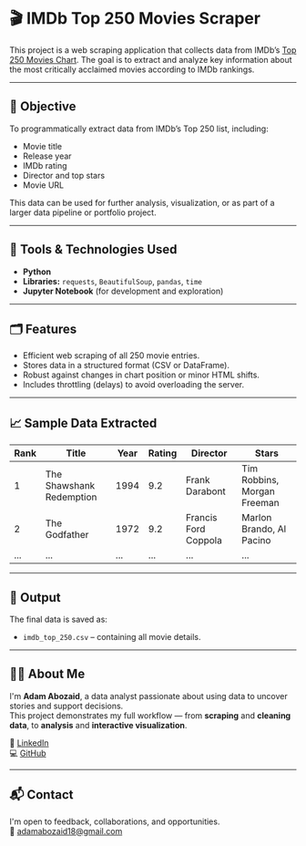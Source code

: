 # 🎬 IMDb Top 250 Movies Scraper

This project is a web scraping application that collects data from IMDb’s [Top 250 Movies Chart](https://www.imdb.com/chart/top/). The goal is to extract and analyze key information about the most critically acclaimed movies according to IMDb rankings.

---

## 📌 Objective

To programmatically extract data from IMDb’s Top 250 list, including:

- Movie title  
- Release year  
- IMDb rating  
- Director and top stars  
- Movie URL

This data can be used for further analysis, visualization, or as part of a larger data pipeline or portfolio project.

---

## 🔧 Tools & Technologies Used

- **Python**  
- **Libraries:** `requests`, `BeautifulSoup`, `pandas`, `time`  
- **Jupyter Notebook** (for development and exploration)

---

## 🗂️ Features

- Efficient web scraping of all 250 movie entries.
- Stores data in a structured format (CSV or DataFrame).
- Robust against changes in chart position or minor HTML shifts.
- Includes throttling (delays) to avoid overloading the server.

---

## 📈 Sample Data Extracted

| Rank | Title                     | Year | Rating | Director             | Stars                       |
|------|---------------------------|------|--------|----------------------|-----------------------------|
| 1    | The Shawshank Redemption  | 1994 | 9.2    | Frank Darabont       | Tim Robbins, Morgan Freeman |
| 2    | The Godfather             | 1972 | 9.2    | Francis Ford Coppola | Marlon Brando, Al Pacino   |
| ...  | ...                       | ...  | ...    | ...                  | ...                         |

---

## 📁 Output

The final data is saved as:

- `imdb_top_250.csv` – containing all movie details.

---


## 🙋‍♂️ About Me

I'm **Adam Abozaid**, a data analyst passionate about using data to uncover stories and support decisions.  
This project demonstrates my full workflow — from **scraping** and **cleaning data**, to **analysis** and **interactive visualization**.

🔗 [LinkedIn](https://www.linkedin.com/in/adam-abozaid-643877225)  
💻 [GitHub](https://github.com/AdamAozaid)

---

## 📬 Contact

I'm open to feedback, collaborations, and opportunities.  
📧 adamabozaid18@gmail.com

